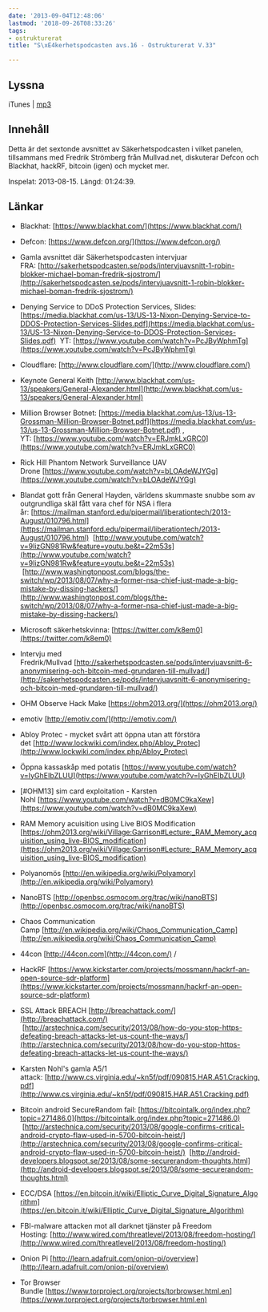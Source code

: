 ```yaml
---
date: '2013-09-04T12:48:06'
lastmod: '2018-09-26T08:33:26'
tags:
- ostrukturerat
title: "S\xE4kerhetspodcasten avs.16 - Ostrukturerat V.33"

---
```

## Lyssna

iTunes \| [mp3](http://traffic.libsyn.com/sakerhetspodcasten/ostrukturerad_klippt_mixdown3.mp3)

## Innehåll

Detta är det sextonde avsnittet av Säkerhetspodcasten i vilket panelen, tillsammans
med Fredrik Strömberg från Mullvad.net, diskuterar Defcon och Blackhat, hackRF, bitcoin
(igen) och mycket mer.

Inspelat: 2013-08-15. Längd: 01:24:39.

## Länkar

* Blackhat: [https://www.blackhat.com/](https://www.blackhat.com/)

* Defcon: [https://www.defcon.org/](https://www.defcon.org/)

* Gamla avsnittet där Säkerhetspodcasten intervjuar FRA: [http://sakerhetspodcasten.se/pods/intervjuavsnitt-1-robin-blokker-michael-boman-fredrik-sjostrom/](http://sakerhetspodcasten.se/pods/intervjuavsnitt-1-robin-blokker-michael-boman-fredrik-sjostrom/)

* Denying Service to DDoS Protection Services, Slides: [https://media.blackhat.com/us-13/US-13-Nixon-Denying-Service-to-DDOS-Protection-Services-Slides.pdf](https://media.blackhat.com/us-13/US-13-Nixon-Denying-Service-to-DDOS-Protection-Services-Slides.pdf)  YT: [https://www.youtube.com/watch?v=PcJByWphmTg](https://www.youtube.com/watch?v=PcJByWphmTg)

* Cloudflare: [http://www.cloudflare.com/](http://www.cloudflare.com/)

* Keynote General Keith [http://www.blackhat.com/us-13/speakers/General-Alexander.html](http://www.blackhat.com/us-13/speakers/General-Alexander.html)

* Million Browser Botnet: [https://media.blackhat.com/us-13/us-13-Grossman-Million-Browser-Botnet.pdf](https://media.blackhat.com/us-13/us-13-Grossman-Million-Browser-Botnet.pdf) , YT: [https://www.youtube.com/watch?v=ERJmkLxGRC0](https://www.youtube.com/watch?v=ERJmkLxGRC0)

* Rick Hill Phantom Network Surveillance UAV Drone [https://www.youtube.com/watch?v=bLOAdeWJYGg](https://www.youtube.com/watch?v=bLOAdeWJYGg)

* Blandat gott från General Hayden, världens skummaste snubbe som av outgrundliga skäl fått vara chef för NSA i flera år: [https://mailman.stanford.edu/pipermail/liberationtech/2013-August/010796.html](https://mailman.stanford.edu/pipermail/liberationtech/2013-August/010796.html)  [http://www.youtube.com/watch?v=9lizGN981Rw&feature=youtu.be&t=22m53s](http://www.youtube.com/watch?v=9lizGN981Rw&feature=youtu.be&t=22m53s)  [http://www.washingtonpost.com/blogs/the-switch/wp/2013/08/07/why-a-former-nsa-chief-just-made-a-big-mistake-by-dissing-hackers/](http://www.washingtonpost.com/blogs/the-switch/wp/2013/08/07/why-a-former-nsa-chief-just-made-a-big-mistake-by-dissing-hackers/)

* Microsoft säkerhetskvinna: [https://twitter.com/k8em0](https://twitter.com/k8em0)

* Intervju med Fredrik/Mullvad [http://sakerhetspodcasten.se/pods/intervjuavsnitt-6-anonymisering-och-bitcoin-med-grundaren-till-mullvad/](http://sakerhetspodcasten.se/pods/intervjuavsnitt-6-anonymisering-och-bitcoin-med-grundaren-till-mullvad/)

* OHM Observe Hack Make [https://ohm2013.org/](https://ohm2013.org/)

* emotiv [http://emotiv.com/](http://emotiv.com/)

* Abloy Protec - mycket svårt att öppna utan att förstöra det [http://www.lockwiki.com/index.php/Abloy_Protec](http://www.lockwiki.com/index.php/Abloy_Protec)

* Öppna kassaskåp med potatis [https://www.youtube.com/watch?v=IyGhEIbZLUU](https://www.youtube.com/watch?v=IyGhEIbZLUU)

* [#OHM13] sim card exploitation - Karsten Nohl [https://www.youtube.com/watch?v=dB0MC9kaXew](https://www.youtube.com/watch?v=dB0MC9kaXew)

* RAM Memory acuisition using Live BIOS Modification [https://ohm2013.org/wiki/Village:Garrison#Lecture:_RAM_Memory_acquisition_using_live-BIOS_modification](https://ohm2013.org/wiki/Village:Garrison#Lecture:_RAM_Memory_acquisition_using_live-BIOS_modification)

* Polyanomös [http://en.wikipedia.org/wiki/Polyamory](http://en.wikipedia.org/wiki/Polyamory)

* NanoBTS [http://openbsc.osmocom.org/trac/wiki/nanoBTS](http://openbsc.osmocom.org/trac/wiki/nanoBTS)

* Chaos Communication Camp [http://en.wikipedia.org/wiki/Chaos_Communication_Camp](http://en.wikipedia.org/wiki/Chaos_Communication_Camp)

* 44con [http://44con.com](http://44con.com/) /

* HackRF [https://www.kickstarter.com/projects/mossmann/hackrf-an-open-source-sdr-platform](https://www.kickstarter.com/projects/mossmann/hackrf-an-open-source-sdr-platform)

* SSL Attack BREACH [http://breachattack.com/](http://breachattack.com/)  [http://arstechnica.com/security/2013/08/how-do-you-stop-https-defeating-breach-attacks-let-us-count-the-ways/](http://arstechnica.com/security/2013/08/how-do-you-stop-https-defeating-breach-attacks-let-us-count-the-ways/)

* Karsten Nohl\'s gamla A5/1 attack: [http://www.cs.virginia.edu/~kn5f/pdf/090815.HAR.A51.Cracking.pdf](http://www.cs.virginia.edu/~kn5f/pdf/090815.HAR.A51.Cracking.pdf)

* Bitcoin android SecureRandom fail: [https://bitcointalk.org/index.php?topic=271486.0](https://bitcointalk.org/index.php?topic=271486.0)  [http://arstechnica.com/security/2013/08/google-confirms-critical-android-crypto-flaw-used-in-5700-bitcoin-heist/](http://arstechnica.com/security/2013/08/google-confirms-critical-android-crypto-flaw-used-in-5700-bitcoin-heist/)  [http://android-developers.blogspot.se/2013/08/some-securerandom-thoughts.html](http://android-developers.blogspot.se/2013/08/some-securerandom-thoughts.html)

* ECC/DSA [https://en.bitcoin.it/wiki/Elliptic_Curve_Digital_Signature_Algorithm](https://en.bitcoin.it/wiki/Elliptic_Curve_Digital_Signature_Algorithm)

* FBI-malware attacken mot all darknet tjänster på Freedom Hosting: [http://www.wired.com/threatlevel/2013/08/freedom-hosting/](http://www.wired.com/threatlevel/2013/08/freedom-hosting/)

* Onion Pi [http://learn.adafruit.com/onion-pi/overview](http://learn.adafruit.com/onion-pi/overview)

* Tor Browser Bundle [https://www.torproject.org/projects/torbrowser.html.en](https://www.torproject.org/projects/torbrowser.html.en)




